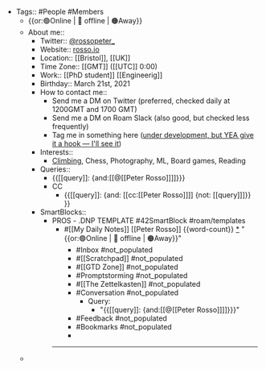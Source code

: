 - Tags:: #People #Members 
    - {{or:🟢Online | 🚫 offline | 🟠Away}}
    - About me::
        - Twitter:: [@rossopeter_](https://twitter.com/rossopeter_)
        - Website:: [rosso.io](https://rosso.io)
        - Location:: [[Bristol]], [[UK]]
        - Time Zone:: [[GMT]] ([[UTC]] 0:00)
        - Work:: [[PhD student]] [[Engineerig]]
        - Birthday:: March 21st, 2021
        - How to contact me:: 
            - Send me a DM on Twitter (preferred, checked daily at 1200GMT and 1700 GMT)
            - Send me a DM on Roam Slack (also good, but checked less frequently)
            - Tag me in something here ([under development, but YEA give it a hook — I'll see it]([[Chat]]))
        - Interests::
            - [Climbing](https://www.rgs.org/geography/online-lectures/project-armenia-climbing-above-the-clouds-peter/), Chess, Photography, ML, Board games, Reading
        - Queries::
            - {{[[query]]: {and:[[@[[Peter Rosso]]]]}}}
            - CC
                - {{[[query]]: {and: [[cc:[[Peter Rosso]]]] {not: [[query]]]}}  }}
        - SmartBlocks::
            - PROS - .DNP TEMPLATE #42SmartBlock #roam/templates
                - #[[My Daily Notes]] [[Peter Rosso]] {{word-count}} [*]([[ptr]])   "{{or:🟢Online | 🚫 offline | 🟠Away}}"
                    - #Inbox #not_populated
                    - #[[Scratchpad]] #not_populated
                    - #[[GTD Zone]] #not_populated
                    - #Promptstorming #not_populated
                    - #[[The Zettelkasten]] #not_populated
                    - #Conversation #not_populated
                        - Query:
                            - "{{[[query]]: {and:[[@[[Peter Rosso]]]]}}}"
                    - #Feedback  #not_populated
                    - #Bookmarks #not_populated
                    - 
                - ---
    - 
